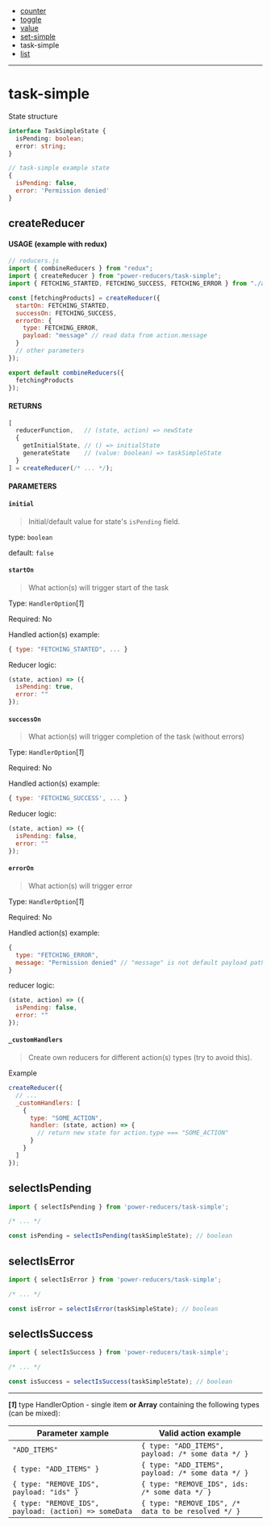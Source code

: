 - [counter](./counter.md)
- [toggle](./toggle.md)
- [value](./value.md)
- [set-simple](./set-simple.md)
- task-simple
- [list](./list.md)

---

# task-simple

State structure

```ts
interface TaskSimpleState {
  isPending: boolean;
  error: string;
}
```

```js
// task-simple example state
{
  isPending: false,
  error: 'Permission denied'
}
```

## createReducer

#### USAGE (example with redux)

```js
// reducers.js
import { combineReducers } from "redux";
import { createReducer } from "power-reducers/task-simple";
import { FETCHING_STARTED, FETCHING_SUCCESS, FETCHING_ERROR } from "./actions";

const [fetchingProducts] = createReducer({
  startOn: FETCHING_STARTED,
  successOn: FETCHING_SUCCESS,
  errorOn: {
    type: FETCHING_ERROR,
    payload: "message" // read data from action.message
  }
  // other parameters
});

export default combineReducers({
  fetchingProducts
});
```

#### RETURNS

```javascript
[
  reducerFunction,   // (state, action) => newState
  {
    getInitialState, // () => initialState
    generateState    // (value: boolean) => taskSimpleState
  }
] = createReducer(/* ... */);
```

#### PARAMETERS

#### **`initial`**

> Initial/default value for state's `isPending` field.

type: `boolean`

default: `false`

#### **`startOn`**

> What action(s) will trigger start of the task

Type: `HandlerOption`[_1_]

Required: No

Handled action(s) example:

```js
{ type: "FETCHING_STARTED", ... }
```

Reducer logic:

```js
(state, action) => ({
  isPending: true,
  error: ""
});
```

#### **`successOn`**

> What action(s) will trigger completion of the task (without errors)

Type: `HandlerOption`[_1_]

Required: No

Handled action(s) example:

```js
{ type: 'FETCHING_SUCCESS', ... }
```

Reducer logic:

```js
(state, action) => ({
  isPending: false,
  error: ""
});
```

#### **`errorOn`**

> What action(s) will trigger error

Type: `HandlerOption`[_1_]

Required: No

Handled action(s) example:

```js
{
  type: "FETCHING_ERROR",
  message: "Permission denied" // "message" is not default payload path
}
```

reducer logic:

```js
(state, action) => ({
  isPending: false,
  error: ""
});
```

#### **`_customHandlers`**

> Create own reducers for different action(s) types (try to avoid this).

Example

```javascript
createReducer({
  // ...
  _customHandlers: [
    {
      type: "SOME_ACTION",
      handler: (state, action) => {
        // return new state for action.type === "SOME_ACTION"
      }
    }
  ]
});
```

## selectIsPending
```javascript
import { selectIsPending } from 'power-reducers/task-simple';

/* ... */

const isPending = selectIsPending(taskSimpleState); // boolean
```

## selectIsError
```javascript
import { selectIsError } from 'power-reducers/task-simple';

/* ... */

const isError = selectIsError(taskSimpleState); // boolean
```

## selectIsSuccess
```javascript
import { selectIsSuccess } from 'power-reducers/task-simple';

/* ... */

const isSuccess = selectIsSuccess(taskSimpleState); // boolean
```

___

**[_1_]** type HandlerOption - single item **or Array** containing the following types (can be mixed):

| Parameter xample                                      | Valid action example                                |
| ----------------------------------------------------- | --------------------------------------------------- |
| `"ADD_ITEMS"`                                         | `{ type: "ADD_ITEMS", payload: /* some data */ }`   |
| `{ type: "ADD_ITEMS" }`                               | `{ type: "ADD_ITEMS", payload: /* some data */ }`   |
| `{ type: "REMOVE_IDS", payload: "ids" }`              | `{ type: "REMOVE_IDS", ids: /* some data */ }`      |
| `{ type: "REMOVE_IDS", payload: (action) => someData` | `{ type: "REMOVE_IDS", /* data to be resolved */ }` |
